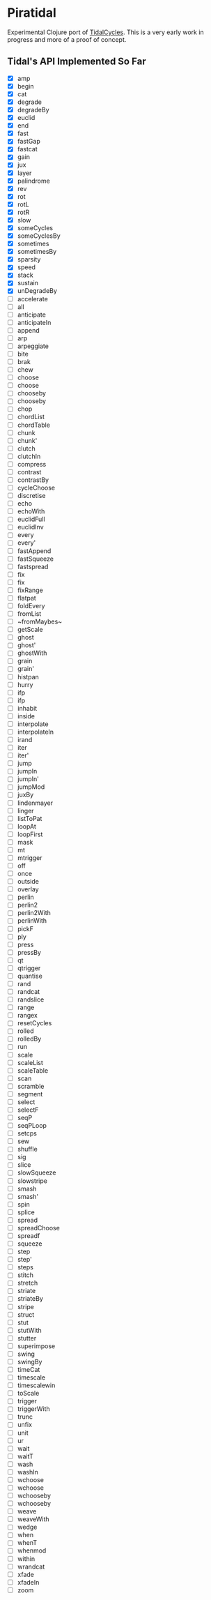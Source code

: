 # Piratidal

Experimental Clojure port of [TidalCycles](https://github.com/tidalcycles/). This is a very early work in progress and more of a proof of concept.

## Tidal's API Implemented So Far

- [x] amp
- [x] begin
- [x] cat
- [x] degrade
- [x] degradeBy
- [x] euclid
- [x] end
- [x] fast
- [x] fastGap
- [x] fastcat
- [x] gain
- [x] jux
- [x] layer
- [x] palindrome
- [x] rev
- [x] rot
- [x] rotL
- [x] rotR
- [x] slow
- [x] someCycles
- [x] someCyclesBy
- [x] sometimes
- [x] sometimesBy
- [x] sparsity
- [x] speed
- [x] stack
- [x] sustain
- [x] unDegradeBy
- [ ] accelerate
- [ ] all
- [ ] anticipate
- [ ] anticipateIn
- [ ] append
- [ ] arp
- [ ] arpeggiate
- [ ] bite
- [ ] brak
- [ ] chew
- [ ] choose
- [ ] choose
- [ ] chooseby
- [ ] chooseby
- [ ] chop
- [ ] chordList
- [ ] chordTable
- [ ] chunk
- [ ] chunk'
- [ ] clutch
- [ ] clutchIn
- [ ] compress
- [ ] contrast
- [ ] contrastBy
- [ ] cycleChoose
- [ ] discretise
- [ ] echo
- [ ] echoWith
- [ ] euclidFull
- [ ] euclidInv
- [ ] every
- [ ] every'
- [ ] fastAppend
- [ ] fastSqueeze
- [ ] fastspread
- [ ] fix
- [ ] fix
- [ ] fixRange
- [ ] flatpat
- [ ] foldEvery
- [ ] fromList
- [ ] ~fromMaybes~
- [ ] getScale
- [ ] ghost
- [ ] ghost'
- [ ] ghostWith
- [ ] grain
- [ ] grain'
- [ ] histpan
- [ ] hurry
- [ ] ifp
- [ ] ifp
- [ ] inhabit
- [ ] inside
- [ ] interpolate
- [ ] interpolateIn
- [ ] irand
- [ ] iter
- [ ] iter'
- [ ] jump
- [ ] jumpIn
- [ ] jumpIn'
- [ ] jumpMod
- [ ] juxBy
- [ ] lindenmayer
- [ ] linger
- [ ] listToPat
- [ ] loopAt
- [ ] loopFirst
- [ ] mask
- [ ] mt
- [ ] mtrigger
- [ ] off
- [ ] once
- [ ] outside
- [ ] overlay
- [ ] perlin
- [ ] perlin2
- [ ] perlin2With
- [ ] perlinWith
- [ ] pickF
- [ ] ply
- [ ] press
- [ ] pressBy
- [ ] qt
- [ ] qtrigger
- [ ] quantise
- [ ] rand
- [ ] randcat
- [ ] randslice
- [ ] range
- [ ] rangex
- [ ] resetCycles
- [ ] rolled
- [ ] rolledBy
- [ ] run
- [ ] scale
- [ ] scaleList
- [ ] scaleTable
- [ ] scan
- [ ] scramble
- [ ] segment
- [ ] select
- [ ] selectF
- [ ] seqP
- [ ] seqPLoop
- [ ] setcps
- [ ] sew
- [ ] shuffle
- [ ] sig
- [ ] slice
- [ ] slowSqueeze
- [ ] slowstripe
- [ ] smash
- [ ] smash'
- [ ] spin
- [ ] splice
- [ ] spread
- [ ] spreadChoose
- [ ] spreadf
- [ ] squeeze
- [ ] step
- [ ] step'
- [ ] steps
- [ ] stitch
- [ ] stretch
- [ ] striate
- [ ] striateBy
- [ ] stripe
- [ ] struct
- [ ] stut
- [ ] stutWith
- [ ] stutter
- [ ] superimpose
- [ ] swing
- [ ] swingBy
- [ ] timeCat
- [ ] timescale
- [ ] timescalewin
- [ ] toScale
- [ ] trigger
- [ ] triggerWith
- [ ] trunc
- [ ] unfix
- [ ] unit
- [ ] ur
- [ ] wait
- [ ] waitT
- [ ] wash
- [ ] washIn
- [ ] wchoose
- [ ] wchoose
- [ ] wchooseby
- [ ] wchooseby
- [ ] weave
- [ ] weaveWith
- [ ] wedge
- [ ] when
- [ ] whenT
- [ ] whenmod
- [ ] within
- [ ] wrandcat
- [ ] xfade
- [ ] xfadeIn
- [ ] zoom
